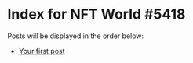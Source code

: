# Index for NFT World #5418
Posts will be displayed in the order below:

- [Your first post](./001-first.md)

